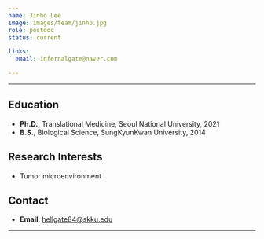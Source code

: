 ```yaml
---
name: Jinho Lee
image: images/team/jinho.jpg
role: postdoc
status: current

links:
  email: infernalgate@naver.com

---
```


---

## **Education**

* **Ph.D.**, Translational Medicine, Seoul National University, 2021
* **B.S.**, Biological Science, SungKyunKwan University, 2014


## **Research Interests**

* Tumor microenvironment
  
## **Contact**

* **Email**: hellgate84@skku.edu

---
